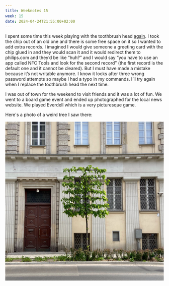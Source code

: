 ```yaml
---
title: Weeknotes 15
week: 15
date: 2024-04-24T21:55:00+02:00
---
```

I spent some time this week playing with the toothbrush head [again](http://10.15.0.19:8080/posts/resetting-the-timer-in-my-toothbrush/). I took the chip out of an old one and there is some free space on it so I wanted to add extra records. I imagined I would give someone a greeting card with the chip glued in and they would scan it and it would redirect them to philips.com and they’d be like “huh?” and I would say “you have to use an app called NFC Tools and look for the second record” (the first record is the default one and it cannot be cleared). But I must have made a mistake because it’s not writable anymore. I know it locks after three wrong password attempts so maybe I had a typo in my commands. I’ll try again when I replace the toothbrush head the next time.

I was out of town for the weekend to visit friends and it was a lot of fun. We went to a board game event and ended up photographed for the local news website. We played Everdell which is a very picturesque game.

Here's a photo of a weird tree I saw there:

![Weird rectangular tree](/weeknotes/attachments/tree.jpg)